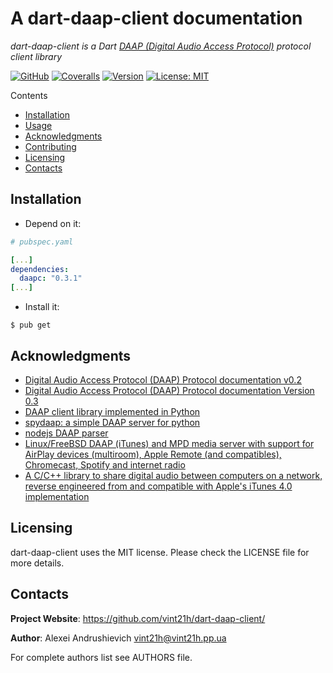 [//]: # (dart-daap-client)
[//]: # (README.md)

# A dart-daap-client documentation

*dart-daap-client is a Dart [DAAP (Digital Audio Access Protocol)](https://en.wikipedia.org/wiki/Digital_Audio_Access_Protocol/)  protocol client library*

[![GitHub](https://github.com/vint21h/dart-daap-client/workflows/build/badge.svg)](https://github.com/vint21h/dart-daap-client/actions/)
[![Coveralls](https://coveralls.io/repos/github/vint21h/dart-daap-client/badge.svg?branch=master)](https://coveralls.io/github/vint21h/dart-daap-client?branch=master)
[![Version](https://img.shields.io/pub/v/daapc.svg)](https://pub.dartlang.org/packages/daapc/)
[![License: MIT](https://img.shields.io/badge/license-MIT-blue.svg)](https://opensource.org/licenses/MIT/)

Contents
* [Installation](#installation)
* [Usage](example/README.md)
* [Acknowledgments](#acknowledgments)
* [Contributing](CONTRIBUTING.md)
* [Licensing](#licensing)
* [Contacts](#contacts)

## Installation

* Depend on it:
```yaml
# pubspec.yaml

[...]
dependencies:
  daapc: "0.3.1"
[...]
```
* Install it:
```console
$ pub get
```

## Acknowledgments
* [Digital Audio Access Protocol (DAAP) Protocol documentation v0.2](http://tapjam.net/daap/)
* [Digital Audio Access Protocol (DAAP) Protocol documentation Version 0.3](https://github.com/bjoernricks/daap-protocol/)
* [DAAP client library implemented in Python](https://github.com/tominsam/PythonDaap/)
* [spydaap: a simple DAAP server for python](https://github.com/egh/spydaap/)
* [nodejs DAAP parser](https://github.com/roblan/daap-parser/)
* [Linux/FreeBSD DAAP (iTunes) and MPD media server with support for AirPlay devices (multiroom), Apple Remote (and compatibles), Chromecast, Spotify and internet radio](https://github.com/ejurgensen/forked-daapd/)
* [A C/C++ library to share digital audio between computers on a network, reverse engineered from and compatible with Apple's iTunes 4.0 implementation](https://sourceforge.net/projects/daap/)

## Licensing
dart-daap-client uses the MIT license. Please check the LICENSE file for more details.

## Contacts
**Project Website**: https://github.com/vint21h/dart-daap-client/

**Author**: Alexei Andrushievich <vint21h@vint21h.pp.ua>

For complete authors list see AUTHORS file.
